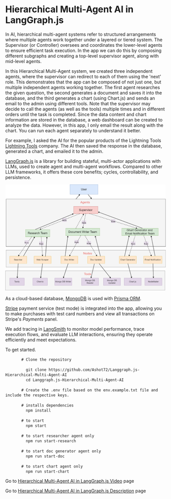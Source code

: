# Hierarchical Multi-Agent AI in LangGraph.js
In AI, hierarchical multi-agent systems refer to structured arrangements where multiple agents work together under a layered or tiered system. 
The Supervisor (or Controller) oversees and coordinates the lower-level agents to ensure efficient task execution. In the app we can do this by
composing different subgraphs and creating a top-level supervisor agent, along with mid-level agents.

In this Hierarchical Multi-Agent system, we created three independent agents, where the supervisor can redirect to each of them using the 'next' role. This demonstrates that the app can be composed of not just one, but multiple independent agents working together. The first agent researches the given question, the second generates a document and saves it into the database, and the third generates a chart (using Chart.js) and sends an email to the admin using different tools. Note that the supervisor may decide to call the agents (as well as the tools) multiple times and in different orders until the task is completed. Since the data content and chart information are stored in the database, a web dashboard can be created to analyze the data. However, in this app, I only email the result along with the chart. You can run each agent separately to understand it better.

For example, I asked the AI for the popular products of the Lightning Tools [Lightning Tools](https://lightningtools.com/) company. The AI then saved the response in the database, generated a chart, and emailed it to the admin.

[LangGraph.js](https://langchain-ai.github.io/langgraphjs/) is a library for building stateful, multi-actor applications with LLMs, used to create agent and multi-agent workflows. Compared to other LLM frameworks, it offers these core benefits; cycles, controllability, and persistence.

![graph image](https://github.com/Ashot72/Langgraph.js-Hierarchical-Multi-Agent-AI/blob/main/multiAgent.png)

As a cloud-based database, [MongoDB](https://www.mongodb.com/atlas/database) is used with [Prisma ORM](https://www.prisma.io/ ). 

[Stripe](https://stripe.com/) payment service (test mode) is integrated into the app, allowing you to make purchases with test card numbers and view all transactions on Stripe's *Payments* panel.

We add tracing in [LangSmith](https://www.langchain.com/langsmith) to monitor model performance, trace execution flows, and evaluate LLM interactions, ensuring they operate efficiently and meet expectations.


To get started.
```
       # Clone the repository

         git clone https://github.com/Ashot72/Langgraph.js-Hierarchical-Multi-Agent-AI
         cd Langgraph.js-Hierarchical-Multi-Agent-AI

       # Create the .env file based on the env.example.txt file and include the respective keys.
       
       # installs dependencies
         npm install

       # to start
         npm start
         
       # to start researcher agent only
         npm run start-research
      
       # to start doc generator agent only
         npm run start-doc
         
       # to start chart agent only
         npm run start-chart
```

Go to [Hierarchical Multi-Agent AI in LangGraph.js Video](https://youtu.be/uoLzeRC3-_8) page 

Go to [Hierarchical Multi-Agent AI in LangGraph.js Description](https://ashot72.github.io/Langgraph.js-Hierarchical-Multi-Agent-AI/doc.html) page
